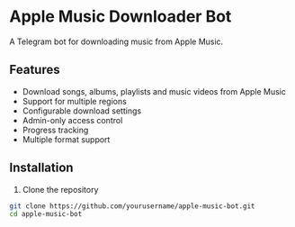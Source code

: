 # Apple Music Downloader Bot

A Telegram bot for downloading music from Apple Music.

## Features

- Download songs, albums, playlists and music videos from Apple Music
- Support for multiple regions
- Configurable download settings
- Admin-only access control
- Progress tracking
- Multiple format support

## Installation

1. Clone the repository
```bash
git clone https://github.com/yourusername/apple-music-bot.git
cd apple-music-bot
